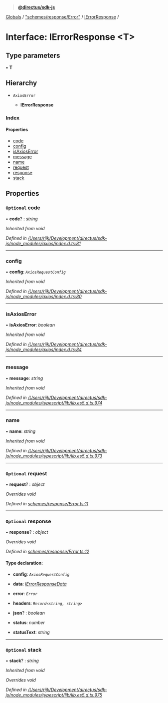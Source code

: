 > **[@directus/sdk-js](../README.md)**

[Globals](../README.md) / ["schemes/response/Error"](../modules/_schemes_response_error_.md) / [IErrorResponse](_schemes_response_error_.ierrorresponse.md) /

# Interface: IErrorResponse <**T**>

## Type parameters

▪ **T**

## Hierarchy

* `AxiosError`

  * **IErrorResponse**

### Index

#### Properties

* [code](_schemes_response_error_.ierrorresponse.md#optional-code)
* [config](_schemes_response_error_.ierrorresponse.md#config)
* [isAxiosError](_schemes_response_error_.ierrorresponse.md#isaxioserror)
* [message](_schemes_response_error_.ierrorresponse.md#message)
* [name](_schemes_response_error_.ierrorresponse.md#name)
* [request](_schemes_response_error_.ierrorresponse.md#optional-request)
* [response](_schemes_response_error_.ierrorresponse.md#optional-response)
* [stack](_schemes_response_error_.ierrorresponse.md#optional-stack)

## Properties

### `Optional` code

• **code**? : *string*

*Inherited from void*

*Defined in [/Users/rijk/Development/directus/sdk-js/node_modules/axios/index.d.ts:81](https://github.com/direcuts/sdk-js/tree/master//Users/rijk/Development/directus/sdk-js/node_modules/axios/index.d.ts#L81)*

___

###  config

• **config**: *`AxiosRequestConfig`*

*Inherited from void*

*Defined in [/Users/rijk/Development/directus/sdk-js/node_modules/axios/index.d.ts:80](https://github.com/direcuts/sdk-js/tree/master//Users/rijk/Development/directus/sdk-js/node_modules/axios/index.d.ts#L80)*

___

###  isAxiosError

• **isAxiosError**: *boolean*

*Inherited from void*

*Defined in [/Users/rijk/Development/directus/sdk-js/node_modules/axios/index.d.ts:84](https://github.com/direcuts/sdk-js/tree/master//Users/rijk/Development/directus/sdk-js/node_modules/axios/index.d.ts#L84)*

___

###  message

• **message**: *string*

*Inherited from void*

*Defined in [/Users/rijk/Development/directus/sdk-js/node_modules/typescript/lib/lib.es5.d.ts:974](https://github.com/direcuts/sdk-js/tree/master//Users/rijk/Development/directus/sdk-js/node_modules/typescript/lib/lib.es5.d.ts#L974)*

___

###  name

• **name**: *string*

*Inherited from void*

*Defined in [/Users/rijk/Development/directus/sdk-js/node_modules/typescript/lib/lib.es5.d.ts:973](https://github.com/direcuts/sdk-js/tree/master//Users/rijk/Development/directus/sdk-js/node_modules/typescript/lib/lib.es5.d.ts#L973)*

___

### `Optional` request

• **request**? : *object*

*Overrides void*

*Defined in [schemes/response/Error.ts:11](https://github.com/direcuts/sdk-js/tree/master/schemes/response/Error.ts#L11)*

___

### `Optional` response

• **response**? : *object*

*Overrides void*

*Defined in [schemes/response/Error.ts:12](https://github.com/direcuts/sdk-js/tree/master/schemes/response/Error.ts#L12)*

#### Type declaration:

* **config**: *`AxiosRequestConfig`*

* **data**: *[IErrorResponseData](_schemes_response_error_.ierrorresponsedata.md)*

* **error**: *`Error`*

* **headers**: *`Record<string, string>`*

* **json**? : *boolean*

* **status**: *number*

* **statusText**: *string*

___

### `Optional` stack

• **stack**? : *string*

*Inherited from void*

*Overrides void*

*Defined in [/Users/rijk/Development/directus/sdk-js/node_modules/typescript/lib/lib.es5.d.ts:975](https://github.com/direcuts/sdk-js/tree/master//Users/rijk/Development/directus/sdk-js/node_modules/typescript/lib/lib.es5.d.ts#L975)*